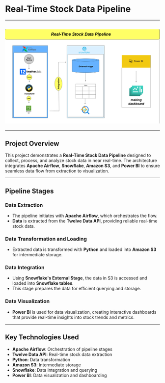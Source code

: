 # Real-Time Stock Data Pipeline

---

## ![Real-Time Stock Data Pipeline Diagram](/Structure.PNG)

---

## Project Overview

This project demonstrates a **Real-Time Stock Data Pipeline** designed to collect, process, and analyze stock data in near real-time. The architecture integrates **Apache Airflow**, **Snowflake**, **Amazon S3**, and **Power BI** to ensure seamless data flow from extraction to visualization.

---

## Pipeline Stages

### Data Extraction

- The pipeline initiates with **Apache Airflow**, which orchestrates the flow.
- **Data** is extracted from the **Twelve Data API**, providing reliable real-time stock data.

### Data Transformation and Loading

- Extracted data is transformed with **Python** and loaded into **Amazon S3** for intermediate storage.

### Data Integration

- Using **Snowflake's External Stage**, the data in S3 is accessed and loaded into **Snowflake tables**.
- This stage prepares the data for efficient querying and storage.

### Data Visualization

- **Power BI** is used for data visualization, creating interactive dashboards that provide real-time insights into stock trends and metrics.

---

## Key Technologies Used

- **Apache Airflow**: Orchestration of pipeline stages
- **Twelve Data API**: Real-time stock data extraction
- **Python**: Data transformation
- **Amazon S3**: Intermediate storage
- **Snowflake**: Data integration and querying
- **Power BI**: Data visualization and dashboarding
